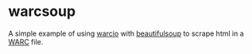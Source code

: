 # warcsoup

A simple example of using [warcio] with [beautifulsoup] to scrape html in
a [WARC] file.

[warcio]: https://pypi.org/project/warcio/
[beautifulsoup]: https://pypi.org/project/beautifulsoup4/
[WARC]: https://en.wikipedia.org/wiki/Web_ARChive


